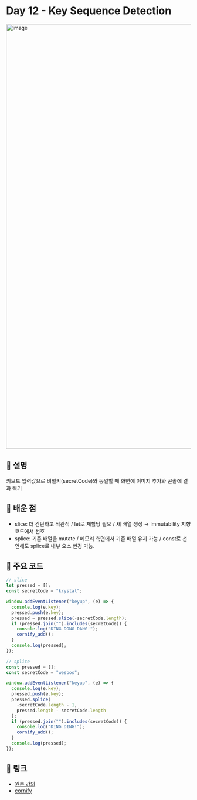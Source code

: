 # Day 12 - Key Sequence Detection
<img width="1154" alt="image" src="https://github.com/user-attachments/assets/f9afc216-b069-4a10-86b4-a749df99d1f5" />


## 📖 설명
키보드 입력값으로 비밀키(secretCode)와 동일할 때 화면에 이미지 추가와 콘솔에 결과 찍기

## 📌 배운 점

- slice: 더 간단하고 직관적 / let로 재할당 필요 / 새 배열 생성 → immutability 지향 코드에서 선호
- splice: 기존 배열을 mutate / 메모리 측면에서 기존 배열 유지 가능 / const로 선언해도 splice로 내부 요소 변경 가능.

## 🧩 주요 코드

```js
// slice
let pressed = [];
const secretCode = "krystal";

window.addEventListener("keyup", (e) => {
  console.log(e.key);
  pressed.push(e.key);
  pressed = pressed.slice(-secretCode.length);
  if (pressed.join("").includes(secretCode)) {
    console.log("DING DONG DANG!");
    cornify_add();
  }
  console.log(pressed);
});

// splice
const pressed = [];
const secretCode = "wesbos";

window.addEventListener("keyup", (e) => {
  console.log(e.key);
  pressed.push(e.key);
  pressed.splice(
    -secretCode.length - 1,
    pressed.length - secretCode.length
  );
  if (pressed.join("").includes(secretCode)) {
    console.log("DING DING!");
    cornify_add();
  }
  console.log(pressed);
});
```

## 🔗 링크

- [원본 강의](http://courses.wesbos.com/account/access/68525af9003a1d49a04fd4c6/view/194129539)
- [cornify](https://www.cornify.com/)
